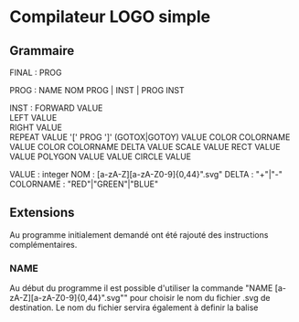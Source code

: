 # Compilateur LOGO simple

## Grammaire

FINAL : PROG

PROG : NAME NOM PROG | INST | PROG INST

INST :   FORWARD VALUE  
         LEFT VALUE  
         RIGHT VALUE  
         REPEAT VALUE '[' PROG ']'
         (GOTOX|GOTOY) VALUE
         COLOR COLORNAME VALUE
         COLOR COLORNAME DELTA VALUE
         SCALE VALUE
         RECT VALUE VALUE
         POLYGON VALUE VALUE
         CIRCLE VALUE

VALUE : integer
NOM : [a-zA-Z][a-zA-Z0-9]{0,44}".svg"
DELTA : "+"|"-"
COLORNAME : "RED"|"GREEN"|"BLUE"

## Extensions

Au programme initialement demandé ont été rajouté des instructions complémentaires.

### NAME
Au début du programme il est possible d'utiliser la commande "NAME [a-zA-Z][a-zA-Z0-9]{0,44}".svg"" pour choisir le nom du fichier .svg de destination.
Le nom du fichier servira également à definir la balise <title> du fichier .svg.
Le nom utilisé est limité à 45 caractères alphanumériques, doit obligatoirement commencer par une lettre (minuscule ou majuscule) et terminer par l'extension ".svg".

### SCALE S
Après cette instruction, tous les déplacements effectués seront S (VALUE) fois plus grands.

### COLOR
// TODO et TODO deltas

### HIDE
// TODO

### GOTO 
// TODO

### Aliases
Un alias est un terminal qui au sera interprété en une suite d'instructions à la lecture.

#### RECT L H 
Trace un rectangle de largeur L (VALUE) et de hauteur H (VALUE).

#### POLYGON N L
Trace un polygone régulier de N (VALUE) côtés de longueur L (VALUE).

#### CIRCLE S
Trace un cercle en se mettant à l'échelle S (VALUE).